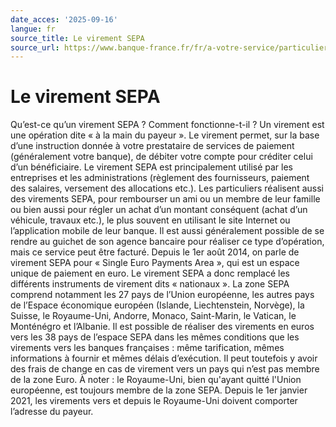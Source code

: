 ```yaml
---
date_acces: '2025-09-16'
langue: fr
source_title: Le virement SEPA
source_url: https://www.banque-france.fr/fr/a-votre-service/particuliers/mieux-connaitre-moyens-paiement/virement-sepa
---
```


# Le virement SEPA

Qu’est-ce qu’un virement SEPA ? Comment fonctionne-t-il ?
Un virement est une opération dite « à la main du payeur ».
Le virement permet, sur la base d’une instruction donnée à votre prestataire de services de paiement (généralement votre banque), de débiter votre compte pour créditer celui d’un bénéficiaire.
Le virement SEPA est principalement utilisé par les entreprises et les administrations (règlement des fournisseurs, paiement des salaires, versement des allocations etc.). Les particuliers réalisent aussi des virements SEPA, pour rembourser un ami ou un membre de leur famille ou bien aussi pour régler un achat d’un montant conséquent (achat d’un véhicule, travaux etc.), le plus souvent en utilisant le site Internet ou l’application mobile de leur banque. Il est aussi généralement possible de se rendre au guichet de son agence bancaire pour réaliser ce type d’opération, mais ce service peut être facturé.
Depuis le 1er août 2014, on parle de virement SEPA pour « Single Euro Payments Area », qui est un espace unique de paiement en euro. Le virement SEPA a donc remplacé les différents instruments de virement dits « nationaux ».
La zone SEPA comprend notamment les 27 pays de l’Union européenne, les autres pays de l’Espace économique européen (Islande, Liechtenstein, Norvège), la Suisse, le Royaume-Uni, Andorre, Monaco, Saint-Marin, le Vatican, le Monténégro et l’Albanie.
Il est possible de réaliser des virements en euros vers les 38 pays de l’espace SEPA dans les mêmes conditions que les virements vers les banques françaises : même tarification, mêmes informations à fournir et mêmes délais d’exécution. Il peut toutefois y avoir des frais de change en cas de virement vers un pays qui n’est pas membre de la zone Euro.
À noter : le Royaume-Uni, bien qu'ayant quitté l'Union européenne, est toujours membre de la zone SEPA. Depuis le 1er janvier 2021, les virements vers et depuis le Royaume-Uni doivent comporter l’adresse du payeur.